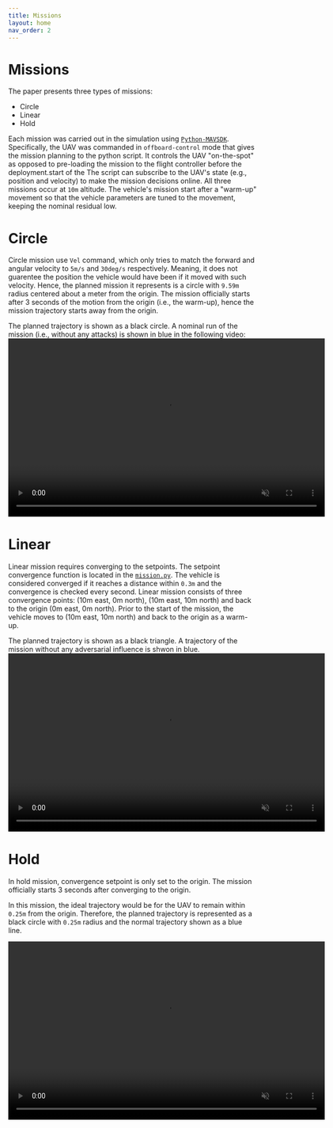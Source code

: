 ```yaml
---
title: Missions
layout: home
nav_order: 2
---
```


# Missions

The paper presents three types of missions:
- Circle
- Linear
- Hold

Each mission was carried out in the simulation using [`Python-MAVSDK`][mavsdk].
Specifically, the UAV was commanded in `offboard-control` mode that gives the mission planning to the python script.
It controls the UAV "on-the-spot" as opposed to pre-loading the mission to the flight controller before the deployment.start of the 
The script can subscribe to the UAV's state (e.g., position and velocity) to make the mission decisions online.
All three missions occur at `10m` altitude.
The vehicle's mission start after a "warm-up" movement so that the vehicle parameters are tuned to the movement, keeping the nominal residual low.

# Circle

Circle mission use `Vel` command, which only tries to match the forward and angular velocity to `5m/s` and `30deg/s` respectively.
Meaning, it does not guarentee the position the vehicle would have been if it moved with such velocity.
Hence, the planned mission it represents is a circle with `9.59m` radius centered about a meter from the origin.
The mission officially starts after 3 seconds of the motion from the origin (i.e., the warm-up), hence the mission trajectory starts away from the origin.

The planned trajectory is shown as a black circle. A nominal run of the mission (i.e., without any attacks) is shown in blue in the following video:
<video controls="" width="640" height="360" muted="" loop="" autoplay="">
<source src="/figures/circle/normal.mp4" type="video/mp4">
</video>

# Linear 

Linear mission requires converging to the setpoints.
The setpoint convergence function is located in the [`mission.py`][mission_py].
The vehicle is considered converged if it reaches a distance within `0.3m` and the convergence is checked every second.
Linear mission consists of three convergence points: (10m east, 0m north), (10m east, 10m north) and back to the origin (0m east, 0m north).
Prior to the start of the mission, the vehicle moves to (10m east, 10m north) and back to the origin as a warm-up.

The planned trajectory is shown as a black triangle. A trajectory of the mission without any adversarial influence is shwon in blue.
<video controls="" width="640" height="360" muted="" loop="" autoplay="">
<source src="/figures/linear/normal.mp4" type="video/mp4">
</video>

# Hold

In hold mission, convergence setpoint is only set to the origin.
The mission officially starts 3 seconds after converging to the origin.

In this mission, the ideal trajectory would be for the UAV to remain within `0.25m` from the origin.
Therefore, the planned trajectory is represented as a black circle with `0.25m` radius and the normal trajectory shown as a blue line.


<video controls="" width="640" height="360" muted="" loop="" autoplay="">
<source src="/figures/hold/normal.mp4" type="video/mp4">
</video>

[mavsdk]: https://github.com/mavlink/MAVSDK-Python
[mission_py]: https://github.com/projrequiem/requiem
